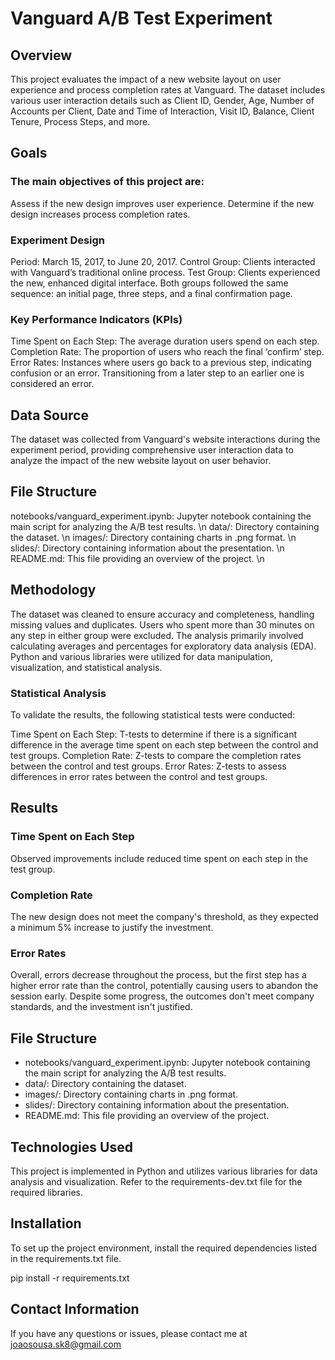 # Vanguard A/B Test Experiment

## Overview
This project evaluates the impact of a new website layout on user experience and process completion rates at Vanguard. The dataset includes various user interaction details such as Client ID, Gender, Age, Number of Accounts per Client, Date and Time of Interaction, Visit ID, Balance, Client Tenure, Process Steps, and more.

## Goals
### The main objectives of this project are:

Assess if the new design improves user experience.
Determine if the new design increases process completion rates.

### Experiment Design
Period: March 15, 2017, to June 20, 2017.
Control Group: Clients interacted with Vanguard’s traditional online process.
Test Group: Clients experienced the new, enhanced digital interface.
Both groups followed the same sequence: an initial page, three steps, and a final confirmation page.

### Key Performance Indicators (KPIs)
Time Spent on Each Step: The average duration users spend on each step.
Completion Rate: The proportion of users who reach the final ‘confirm’ step.
Error Rates: Instances where users go back to a previous step, indicating confusion or an error. Transitioning from a later step to an earlier one is considered an error.

## Data Source
The dataset was collected from Vanguard's website interactions during the experiment period, providing comprehensive user interaction data to analyze the impact of the new website layout on user behavior.

## File Structure
notebooks/vanguard_experiment.ipynb: Jupyter notebook containing the main script for analyzing the A/B test results. \n
data/: Directory containing the dataset. \n
images/: Directory containing charts in .png format. \n
slides/: Directory containing information about the presentation. \n
README.md: This file providing an overview of the project. \n 

## Methodology
The dataset was cleaned to ensure accuracy and completeness, handling missing values and duplicates. Users who spent more than 30 minutes on any step in either group were excluded. The analysis primarily involved calculating averages and percentages for exploratory data analysis (EDA). Python and various libraries were utilized for data manipulation, visualization, and statistical analysis.

### Statistical Analysis
To validate the results, the following statistical tests were conducted:

Time Spent on Each Step: T-tests to determine if there is a significant difference in the average time spent on each step between the control and test groups.
Completion Rate: Z-tests to compare the completion rates between the control and test groups.
Error Rates: Z-tests to assess differences in error rates between the control and test groups.

## Results
### Time Spent on Each Step
Observed improvements include reduced time spent on each step in the test group.
### Completion Rate
The new design does not meet the company's threshold, as they expected a minimum 5% increase to justify the investment.
### Error Rates
Overall, errors decrease throughout the process, but the first step has a higher error rate than the control, potentially causing users to abandon the session early.
Despite some progress, the outcomes don't meet company standards, and the investment isn't justified.


## File Structure
- notebooks/vanguard_experiment.ipynb: Jupyter notebook containing the main script for analyzing the A/B test results. 
- data/: Directory containing the dataset. 
- images/: Directory containing charts in .png format. 
- slides/: Directory containing information about the presentation. 
- README.md: This file providing an overview of the project. 

## Technologies Used
This project is implemented in Python and utilizes various libraries for data analysis and visualization. Refer to the requirements-dev.txt file for the required libraries.

## Installation
To set up the project environment, install the required dependencies listed in the requirements.txt file.

pip install -r requirements.txt

## Contact Information
If you have any questions or issues, please contact me at joaosousa.sk8@gmail.com